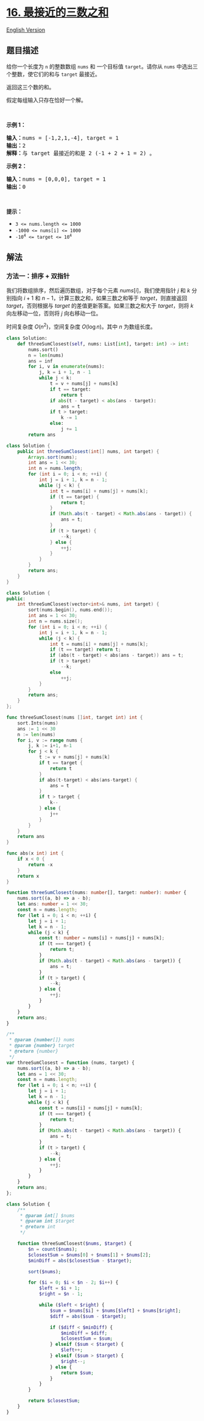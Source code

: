 # [16. 最接近的三数之和](https://leetcode.cn/problems/3sum-closest)

[English Version](/solution/0000-0099/0016.3Sum%20Closest/README_EN.md)

<!-- tags:数组,双指针,排序 -->

## 题目描述

<!-- 这里写题目描述 -->

<p>给你一个长度为 <code>n</code> 的整数数组&nbsp;<code>nums</code><em>&nbsp;</em>和 一个目标值&nbsp;<code>target</code>。请你从 <code>nums</code><em> </em>中选出三个整数，使它们的和与&nbsp;<code>target</code>&nbsp;最接近。</p>

<p>返回这三个数的和。</p>

<p>假定每组输入只存在恰好一个解。</p>

<p>&nbsp;</p>

<p><strong>示例 1：</strong></p>

<pre>
<strong>输入：</strong>nums = [-1,2,1,-4], target = 1
<strong>输出：</strong>2
<strong>解释：</strong>与 target 最接近的和是 2 (-1 + 2 + 1 = 2) 。
</pre>

<p><strong>示例 2：</strong></p>

<pre>
<strong>输入：</strong>nums = [0,0,0], target = 1
<strong>输出：</strong>0
</pre>

<p>&nbsp;</p>

<p><strong>提示：</strong></p>

<ul>
	<li><code>3 &lt;= nums.length &lt;= 1000</code></li>
	<li><code>-1000 &lt;= nums[i] &lt;= 1000</code></li>
	<li><code>-10<sup>4</sup> &lt;= target &lt;= 10<sup>4</sup></code></li>
</ul>

## 解法

### 方法一：排序 + 双指针

我们将数组排序，然后遍历数组，对于每个元素 $nums[i]$，我们使用指针 $j$ 和 $k$ 分别指向 $i+1$ 和 $n-1$，计算三数之和，如果三数之和等于 $target$，则直接返回 $target$，否则根据与 $target$ 的差值更新答案。如果三数之和大于 $target$，则将 $k$ 向左移动一位，否则将 $j$ 向右移动一位。

时间复杂度 $O(n^2)$，空间复杂度 $O(\log n)$。其中 $n$ 为数组长度。

<!-- tabs:start -->

```python
class Solution:
    def threeSumClosest(self, nums: List[int], target: int) -> int:
        nums.sort()
        n = len(nums)
        ans = inf
        for i, v in enumerate(nums):
            j, k = i + 1, n - 1
            while j < k:
                t = v + nums[j] + nums[k]
                if t == target:
                    return t
                if abs(t - target) < abs(ans - target):
                    ans = t
                if t > target:
                    k -= 1
                else:
                    j += 1
        return ans
```

```java
class Solution {
    public int threeSumClosest(int[] nums, int target) {
        Arrays.sort(nums);
        int ans = 1 << 30;
        int n = nums.length;
        for (int i = 0; i < n; ++i) {
            int j = i + 1, k = n - 1;
            while (j < k) {
                int t = nums[i] + nums[j] + nums[k];
                if (t == target) {
                    return t;
                }
                if (Math.abs(t - target) < Math.abs(ans - target)) {
                    ans = t;
                }
                if (t > target) {
                    --k;
                } else {
                    ++j;
                }
            }
        }
        return ans;
    }
}
```

```cpp
class Solution {
public:
    int threeSumClosest(vector<int>& nums, int target) {
        sort(nums.begin(), nums.end());
        int ans = 1 << 30;
        int n = nums.size();
        for (int i = 0; i < n; ++i) {
            int j = i + 1, k = n - 1;
            while (j < k) {
                int t = nums[i] + nums[j] + nums[k];
                if (t == target) return t;
                if (abs(t - target) < abs(ans - target)) ans = t;
                if (t > target)
                    --k;
                else
                    ++j;
            }
        }
        return ans;
    }
};
```

```go
func threeSumClosest(nums []int, target int) int {
	sort.Ints(nums)
	ans := 1 << 30
	n := len(nums)
	for i, v := range nums {
		j, k := i+1, n-1
		for j < k {
			t := v + nums[j] + nums[k]
			if t == target {
				return t
			}
			if abs(t-target) < abs(ans-target) {
				ans = t
			}
			if t > target {
				k--
			} else {
				j++
			}
		}
	}
	return ans
}

func abs(x int) int {
	if x < 0 {
		return -x
	}
	return x
}
```

```ts
function threeSumClosest(nums: number[], target: number): number {
    nums.sort((a, b) => a - b);
    let ans: number = 1 << 30;
    const n = nums.length;
    for (let i = 0; i < n; ++i) {
        let j = i + 1;
        let k = n - 1;
        while (j < k) {
            const t: number = nums[i] + nums[j] + nums[k];
            if (t === target) {
                return t;
            }
            if (Math.abs(t - target) < Math.abs(ans - target)) {
                ans = t;
            }
            if (t > target) {
                --k;
            } else {
                ++j;
            }
        }
    }
    return ans;
}
```

```js
/**
 * @param {number[]} nums
 * @param {number} target
 * @return {number}
 */
var threeSumClosest = function (nums, target) {
    nums.sort((a, b) => a - b);
    let ans = 1 << 30;
    const n = nums.length;
    for (let i = 0; i < n; ++i) {
        let j = i + 1;
        let k = n - 1;
        while (j < k) {
            const t = nums[i] + nums[j] + nums[k];
            if (t === target) {
                return t;
            }
            if (Math.abs(t - target) < Math.abs(ans - target)) {
                ans = t;
            }
            if (t > target) {
                --k;
            } else {
                ++j;
            }
        }
    }
    return ans;
};
```

```php
class Solution {
    /**
     * @param int[] $nums
     * @param int $target
     * @return int
     */

    function threeSumClosest($nums, $target) {
        $n = count($nums);
        $closestSum = $nums[0] + $nums[1] + $nums[2];
        $minDiff = abs($closestSum - $target);

        sort($nums);

        for ($i = 0; $i < $n - 2; $i++) {
            $left = $i + 1;
            $right = $n - 1;

            while ($left < $right) {
                $sum = $nums[$i] + $nums[$left] + $nums[$right];
                $diff = abs($sum - $target);

                if ($diff < $minDiff) {
                    $minDiff = $diff;
                    $closestSum = $sum;
                } elseif ($sum < $target) {
                    $left++;
                } elseif ($sum > $target) {
                    $right--;
                } else {
                    return $sum;
                }
            }
        }

        return $closestSum;
    }
}
```

<!-- tabs:end -->

<!-- end -->
